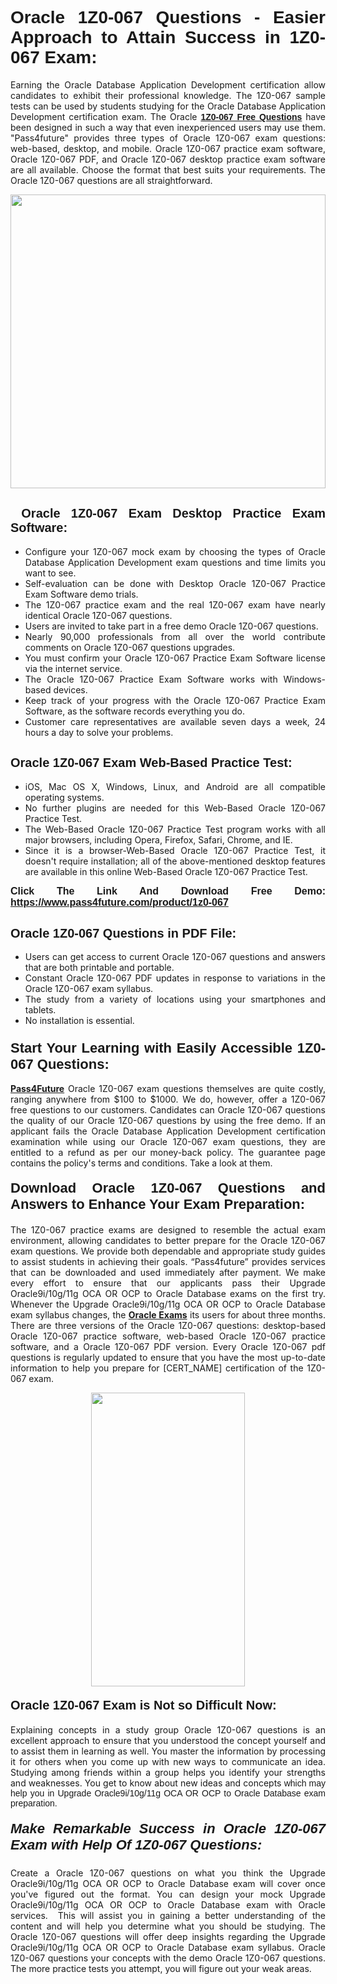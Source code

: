 <h1 style="text-align: justify;"><span style="font-family:Tahoma,Geneva,sans-serif;"><strong>Oracle 1Z0-067 Questions - Easier Approach to Attain Success in 1Z0-067 Exam:</strong></span></h1>

<p style="text-align: justify;">Earning the Oracle Database Application Development certification allow candidates to exhibit their professional knowledge. The 1Z0-067 sample tests can be used by students studying for the Oracle Database Application Development certification exam. The Oracle <a href="https://www.pass4future.com/questions/oracle/1z0-067" target="_blank"><span style="font-family:Tahoma,Geneva,sans-serif;"><strong>1Z0-067 Free Questions</strong></span></a> have been designed in such a way that even inexperienced users may use them. "Pass4future" provides three types of Oracle 1Z0-067 exam questions: web-based, desktop, and mobile. Oracle 1Z0-067 practice exam software, Oracle 1Z0-067 PDF, and Oracle 1Z0-067 desktop practice exam software are all available. Choose the format that best suits your requirements. The Oracle 1Z0-067 questions are all straightforward.</p>

<p style="text-align: justify;"><a href="https://www.pass4future.com/product/1z0-067" target="_blank"><img alt="" src="https://lh3.googleusercontent.com/pw/AM-JKLU5_aushiRQbaoUdVonD_1om6esFnUm_j21jdeI1V3aesz_ETcO2Y8QVj0ZamD1vJ__MzXKNoh3XzzrDTXgudBuMwEatvdphNwcixeZDIncATvFdVanIchOfqVuIJHbWkG03KYMH2pwXnb7WaAnvI3g=w1366-h490-no?authuser=0" style="width: 100%; height: 470px;" /></a></p>

<h2 style="text-align: justify;"><strong><span style="font-family:Tahoma,Geneva,sans-serif;"><span style="font-size:20px;"> Oracle 1Z0-067 Exam Desktop Practice Exam Software:</span></span></strong></h2>

<ul>
	<li style="text-align: justify;">Configure your 1Z0-067 mock exam by choosing the types of Oracle Database Application Development exam questions and time limits you want to see.</li>
	<li style="text-align: justify;">Self-evaluation can be done with Desktop Oracle 1Z0-067 Practice Exam Software demo trials.</li>
	<li style="text-align: justify;">The 1Z0-067 practice exam and the real 1Z0-067 exam have nearly identical Oracle 1Z0-067 questions.</li>
	<li style="text-align: justify;">Users are invited to take part in a free demo Oracle 1Z0-067 questions.</li>
	<li style="text-align: justify;">Nearly 90,000 professionals from all over the world contribute comments on Oracle 1Z0-067 questions upgrades.</li>
	<li style="text-align: justify;">You must confirm your Oracle 1Z0-067 Practice Exam Software license via the internet service.</li>
	<li style="text-align: justify;">The Oracle 1Z0-067 Practice Exam Software works with Windows-based devices.</li>
	<li style="text-align: justify;">Keep track of your progress with the Oracle 1Z0-067 Practice Exam Software, as the software records everything you do.</li>
	<li style="text-align: justify;">Customer care representatives are available seven days a week, 24 hours a day to solve your problems.</li>
</ul>

<h2 style="text-align: justify;"><span style="font-family:Tahoma,Geneva,sans-serif;"><strong><span style="font-size:20px;">Oracle 1Z0-067 Exam Web-Based Practice Test:</span></strong></span></h2>

<ul>
	<li style="text-align: justify;">iOS, Mac OS X, Windows, Linux, and Android are all compatible operating systems.</li>
	<li style="text-align: justify;">No further plugins are needed for this Web-Based Oracle 1Z0-067 Practice Test.</li>
	<li style="text-align: justify;">The Web-Based Oracle 1Z0-067 Practice Test program works with all major browsers, including Opera, Firefox, Safari, Chrome, and IE.</li>
	<li style="text-align: justify;">Since it is a browser-Web-Based Oracle 1Z0-067 Practice Test, it doesn't require installation; all of the above-mentioned desktop features are available in this online Web-Based Oracle 1Z0-067 Practice Test.</li>
</ul>

<p style="text-align: justify;"><span style="font-family:Tahoma,Geneva,sans-serif;"><span style="font-size:16px;"><strong>Click The Link And Download Free Demo:</strong></span></span> <a href="https://www.pass4future.com/product/1z0-067" target="_blank"><span style="font-family:Tahoma,Geneva,sans-serif;"><span style="font-size:16px;"><strong>https://www.pass4future.com/product/1z0-067</strong></span></span></a></p>

<h2 style="text-align: justify;"><strong><span style="font-family:Tahoma,Geneva,sans-serif;"><span style="font-size:20px;">Oracle 1Z0-067 Questions in PDF File:</span></span></strong></h2>

<ul>
	<li style="text-align: justify;">Users can get access to current Oracle 1Z0-067 questions and answers that are both printable and portable.</li>
	<li style="text-align: justify;">Constant Oracle 1Z0-067 PDF updates in response to variations in the Oracle 1Z0-067 exam syllabus.</li>
	<li style="text-align: justify;">The study from a variety of locations using your smartphones and tablets.</li>
	<li style="text-align: justify;">No installation is essential.</li>
</ul>

<h3 style="text-align: justify;"><span style="font-family:Tahoma,Geneva,sans-serif;"><strong><span style="font-size:22px;">Start Your Learning with Easily Accessible 1Z0-067 Questions:</span></strong></span></h3>

<p style="text-align: justify;"><strong><a href="https://www.pass4future.com/" target="_blank">Pass4Future</a></strong> Oracle 1Z0-067 exam questions themselves are quite costly, ranging anywhere from $100 to $1000. We do, however, offer a 1Z0-067 free questions to our customers. Candidates can Oracle 1Z0-067 questions the quality of our Oracle 1Z0-067 questions by using the free demo. If an applicant fails the Oracle Database Application Development certification examination while using our Oracle 1Z0-067 exam questions, they are entitled to a refund as per our money-back policy. The guarantee page contains the policy's terms and conditions. Take a look at them.</p>

<h4 style="text-align: justify;"><strong><span style="font-family:Tahoma,Geneva,sans-serif;"><span style="font-size:22px;">Download Oracle 1Z0-067 Questions and Answers to Enhance Your Exam Preparation:</span></span></strong></h4>

<p style="text-align: justify;">The 1Z0-067 practice exams are designed to resemble the actual exam environment, allowing candidates to better prepare for the Oracle 1Z0-067 exam questions. We provide both dependable and appropriate study guides to assist students in achieving their goals. “Pass4future” provides services that can be downloaded and used immediately after payment. We make every effort to ensure that our applicants pass their Upgrade Oracle9i/10g/11g OCA OR OCP to Oracle Database exams on the first try. Whenever the Upgrade Oracle9i/10g/11g OCA OR OCP to Oracle Database exam syllabus changes, the <strong><a href="https://www.pass4future.com/oracle" target="_blank">Oracle Exams</a></strong> its users for about three months. There are three versions of the Oracle 1Z0-067 questions: desktop-based Oracle 1Z0-067 practice software, web-based Oracle 1Z0-067 practice software, and a Oracle 1Z0-067 PDF version. Every Oracle 1Z0-067 pdf questions is regularly updated to ensure that you have the most up-to-date information to help you prepare for [CERT_NAME] certification of the 1Z0-067 exam.</p>

<p style="text-align: center;"><a href="https://www.pass4future.com/product/1z0-067" target="_blank"><img alt="" src="https://lh3.googleusercontent.com/pw/AM-JKLV3yUm3jiqqIo1xIsj1VJ_UeysYexQY-pRYO0rIFl3vg11QZioN-gzffpw2AfKqFynWuvoXOreWrWS0swpr4xmOSWfwII2jvatteuqrfxiWGFBSHPiZUCoi33jqeymK5dmu-0enyX6tayRCAMHw05jv=s617-no?authuser=0" style="width: 70%; height: 470px;" /></a></p>

<h4 style="text-align: justify;"><strong><span style="font-family:Tahoma,Geneva,sans-serif;"><span style="font-size:20px;">Oracle 1Z0-067 Exam is Not so Difficult Now:</span></span></strong></h4>

<p style="text-align: justify;">Explaining concepts in a study group Oracle 1Z0-067 questions is an excellent approach to ensure that you understood the concept yourself and to assist them in learning as well. You master the information by processing it for others when you come up with new ways to communicate an idea. Studying among friends within a group helps you identify your strengths and weaknesses. You get to know about new ideas and concepts <span style="font-family:Tahoma,Geneva,sans-serif;">which may help you in Upgrade Oracle9i/10g/11g OCA OR OCP to Oracle Database exam preparation.</span></p>

<h5 style="text-align: justify;"><span style="font-family:Tahoma,Geneva,sans-serif;"><span style="font-size:22px;"><strong>Make Remarkable Success in Oracle 1Z0-067 Exam with Help Of 1Z0-067 Questions:</strong></span></span></h5>

<p style="text-align: justify;">Create a Oracle 1Z0-067 questions on what you think the Upgrade Oracle9i/10g/11g OCA OR OCP to Oracle Database exam will cover once you've figured out the format. You can design your mock Upgrade Oracle9i/10g/11g OCA OR OCP to Oracle Database exam with Oracle services.  This will assist you in gaining a better understanding of the content and will help you determine what you should be studying. The Oracle 1Z0-067 questions will offer deep insights regarding the Upgrade Oracle9i/10g/11g OCA OR OCP to Oracle Database exam syllabus. Oracle 1Z0-067 questions your concepts with the demo Oracle 1Z0-067 questions. The more practice tests you attempt, you will figure out your weak areas.</p>
